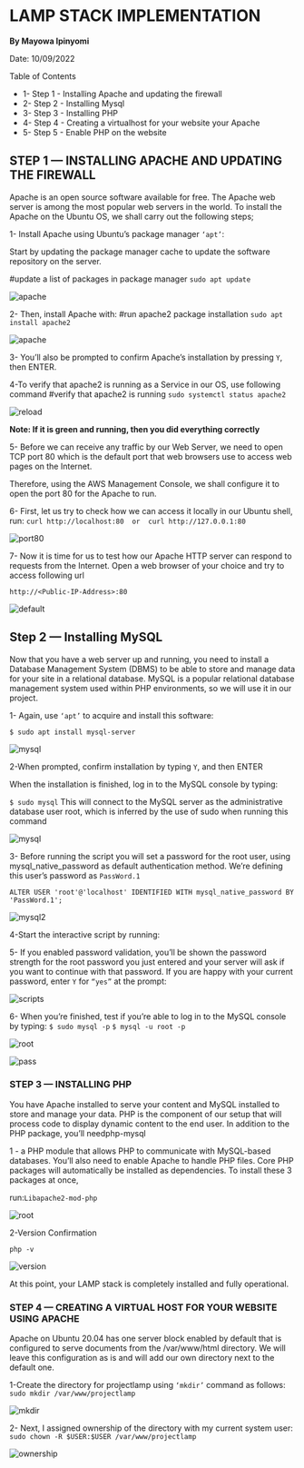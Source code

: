 # LAMP STACK IMPLEMENTATION 
**By Mayowa Ipinyomi**

Date: 10/09/2022

Table of Contents
* 1- Step 1 - Installing Apache and updating the firewall
* 2- Step 2 - Installing Mysql
* 3- Step 3 - Installing PHP
* 4- Step 4 - Creating a virtualhost for your website your Apache
* 5- Step 5 - Enable PHP on the website

## STEP 1 — INSTALLING APACHE AND UPDATING THE FIREWALL   
Apache is an open source software available for free. The Apache web server is among the most popular web servers in the world. To install the Apache on the Ubuntu OS, we shall carry out the following steps; 

1- Install Apache using Ubuntu’s package manager `‘apt’`:

Start by updating the package manager cache to update the software repository on the server. 

#update a list of packages in package manager
`sudo apt update`

![apache](./img/1-update.png)


2- Then, install Apache with:
#run apache2 package installation
`sudo apt install apache2`

![apache](./img/2-apache.png)

3- You’ll also be prompted to confirm Apache’s installation by pressing `Y`, then ENTER.

4-To verify that apache2 is running as a Service in our OS, use following command
#verify that apache2 is running
`sudo systemctl status apache2`

![reload](./img/3-reload.png)

**Note: If it is green and running, then you did everything correctly**

5- Before we can receive any traffic by our Web Server, we need to open TCP port 80 which is the default port that web browsers use to access web pages on the Internet.

Therefore, using the AWS Management Console, we shall configure it to open the port 80 for the Apache to run. 



6- First, let us try to check how we can access it locally in our Ubuntu shell, run:
`curl http://localhost:80  or  curl http://127.0.0.1:80`

![port80](./img/4-port80.png)

7- Now it is time for us to test how our Apache HTTP server can respond to requests from the Internet. Open a web browser of your choice and try to access following url

`http://<Public-IP-Address>:80`

![default](./img/5-default.png)

## Step 2 — Installing MySQL
Now that you have a web server up and running, you need to install a Database Management System (DBMS) to be able to store and manage data for your site in a relational database. MySQL is a popular relational database management system used within PHP environments, so we will use it in our project. 

1- Again, use `‘apt’` to acquire and install this software:

`$ sudo apt install mysql-server`


![mysql](./img/6-mysql.png)

2-When prompted, confirm installation by typing `Y`, and then ENTER

When the installation is finished, log in to the MySQL console by typing:

`$ sudo mysql`
This will connect to the MySQL server as the administrative database user root, which is inferred by the use of sudo when running this command

![mysql](./img/7-sudo-mysql.png)

3- Before running the script you will set a password for the root user, using mysql_native_password as default authentication method. We’re defining this user’s password as `PassWord.1`


`ALTER USER 'root'@'localhost' IDENTIFIED WITH mysql_native_password BY 'PassWord.1';`


![mysql2](./img/8-mysql2.png)

4-Start the interactive script by running:

5- If you enabled password validation, you’ll be shown the password strength for the root password you just entered and your server will ask if you want to continue with that password. If you are happy with your current password, enter `Y`
 for `“yes”` at the prompt:

![scripts](./img/9-scripts.png)


6- When you’re finished, test if you’re able to log in to the MySQL console by typing:
 `$ sudo mysql -p`
 `$ mysql -u root -p`

![root](./img/10-root.png)

![pass](./img/11-pass.png)

### STEP 3 — INSTALLING PHP

You have Apache installed to serve your content and MySQL installed to store and manage your data. PHP is the component of our setup that will process code to display dynamic content to the end user. In addition to the PHP package, you’ll needphp-mysql

1 - a PHP module that allows PHP to communicate with MySQL-based databases. You’ll also need  to enable Apache to handle PHP files. Core PHP packages will automatically be installed as dependencies.
To install these 3 packages at once, 

run:`Libapache2-mod-php`

![root](./img/12-php.png)

2-Version Confirmation 

`php -v`

![version](./img/13-version.png)

At this point, your LAMP stack is completely installed and fully operational.


### STEP 4 — CREATING A VIRTUAL HOST FOR YOUR WEBSITE USING APACHE
Apache on Ubuntu 20.04 has one server block enabled by default that is configured to serve documents from the /var/www/html directory.
We will leave this configuration as is and will add our own directory next to the default one.

1-Create the directory for projectlamp using `‘mkdir’` 
command as follows:
`sudo mkdir /var/www/projectlamp`

![mkdir](./img/14-mkdir.png)

2- Next, I assigned  ownership of the directory with my current system user:
`sudo chown -R $USER:$USER /var/www/projectlamp`

![ownership](./img/15-ownership.png)